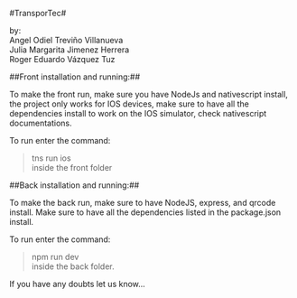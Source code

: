 #TransporTec#

by:<br>
Angel Odiel Treviño Villanueva <br>
Julia Margarita Jimenez Herrera <br>
Roger Eduardo Vázquez Tuz <br>

##Front installation and running:##

To make the front run, make sure you have NodeJs and nativescript install, the project only works for IOS devices, make sure to have all the dependencies install to work on the IOS simulator, check nativescript documentations.

To run enter the command: 
>tns run ios <br>
inside the front folder


##Back installation and running:##


To make the back run, make sure to have NodeJS, express, and qrcode install. Make sure to have all the dependencies listed in the package.json install.

To run enter the command:
>npm run dev <br>
inside the back folder.

If you have any doubts let us know...
